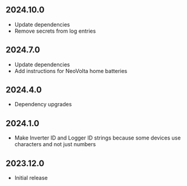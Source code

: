 ## 2024.10.0

- Update dependencies
- Remove secrets from log entries

## 2024.7.0

- Update dependencies
- Add instructions for NeoVolta home batteries

## 2024.4.0

- Dependency upgrades

## 2024.1.0

- Make Inverter ID and Logger ID strings because some devices use characters and not just numbers

## 2023.12.0

- Initial release
